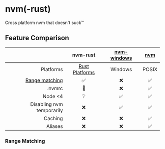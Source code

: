 # nvm(-rust)

Cross platform nvm that doesn't suck™

## Feature Comparison

| | **nvm-rust** | [nvm-windows](https://github.com/coreybutler/nvm-windows) | [nvm](https://github.com/nvm-sh/nvm) |
| ---: | :---: | :---: | :---: | 
| Platforms | [Rust Platforms](https://doc.rust-lang.org/nightly/rustc/platform-support.html#tier-1) | Windows | POSIX |
| [Range matching](#range-matching) | ✅ | ❌ | ✅ | 
| .nvmrc | 🔧 | ❌ | ✅ | 
| Node <4 | ❔ | ✅ | ✅ |
| Disabling nvm temporarily | ❌ | ✅ | ✅ |
| Caching | ❌ | ❌ | ✅ |
| Aliases | ❌ | ❌ | ✅ |


### Range Matching 
